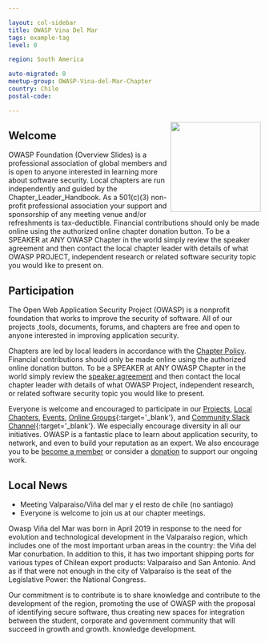```yaml
---

layout: col-sidebar
title: OWASP Vina Del Mar
tags: example-tag
level: 0

region: South America

auto-migrated: 0
meetup-group: OWASP-Vina-del-Mar-Chapter
country: Chile
postal-code: 

---
```



<img width="180px" align="right" style="float: right;" src="assets/images/450px-Logodef_png_(2).png">



## Welcome


OWASP Foundation (Overview Slides) is a professional association of global members and is open to anyone interested in learning more about software security. Local chapters are run independently and guided by the Chapter_Leader_Handbook. As a 501(c)(3) non-profit professional association your support and sponsorship of any meeting venue and/or refreshments is tax-deductible. Financial contributions should only be made online using the authorized online chapter donation button. To be a SPEAKER at ANY OWASP Chapter in the world simply review the speaker agreement and then contact the local chapter leader with details of what OWASP PROJECT, independent research or related software security topic you would like to present on.


## Participation
The Open Web Application Security Project (OWASP) is a nonprofit foundation that works to improve the security of software. All of our projects ,tools, documents, forums, and chapters are free and open to anyone interested in improving application security. 

Chapters are led by local leaders in accordance with the [Chapter Policy](https://owasp.org/www-policy/). Financial contributions should only be made online using the authorized online donation button. To be a SPEAKER at ANY OWASP Chapter in the world simply review the [speaker agreement](https://owasp.org/www-policy/legal/speaker-agreement) and then contact the local chapter leader with details of what OWASP Project, independent research, or related software security topic you would like to present.

Everyone is welcome and encouraged to participate in our [Projects](/projects), [Local Chapters](/chapters), [Events](/events), [Online Groups](https://groups.google.com/a/owasp.com/){:target='_blank'}, and [Community Slack Channel](https://owasp.slack.com/){:target='_blank'}. We especially encourage diversity in all our initiatives. OWASP is a fantastic place to learn about application security, to network, and even to build your reputation as an expert. We also encourage you to be [become a member](/membership) or consider a [donation](/donate) to support our ongoing work.

## Local News
- Meeting Valparaiso/Viña del mar y el resto de chile (no santiago) 
- Everyone is welcome to join us at our chapter meetings.

Owasp Viña del Mar was born in April 2019 in response to the need for evolution and technological development in the Valparaíso region, which includes one of the most important urban areas in the country: the Viña del Mar conurbation. In addition to this, it has two important shipping ports for various types of Chilean export products: Valparaíso and San Antonio. And as if that were not enough in the city of Valparaíso is the seat of the Legislative Power: the National Congress.

Our commitment is to contribute is to share knowledge and contribute to the development of the region, promoting the use of OWASP with the proposal of identifying secure software, thus creating new spaces for integration between the student, corporate and government community that will succeed in growth and growth. knowledge development.



